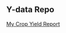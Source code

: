 ## Y-data Repo

<a href="https://leumasjo.github.io/YDATA/Crop_Yield.html"> My Crop Yield Report </a>
